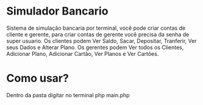 # Simulador Bancario

Sistema de simulação bancaria por terminal, você pode criar contas de cliente e gerente, para criar contas de gerente você precisa da senha de super usuario.
Os clientes podem Ver Saldo, Sacar, Depositar, Tranferir, Ver seus Dados e Alterar Plano.
Os gerentes podem Ver todos os Clientes, Adicionar Plano, Adicionar Cartão, Ver Planos e Ver Cartões.

# Como usar?

Dentro da pasta digitar no terminal php main.php
